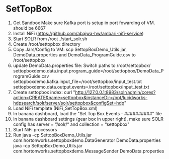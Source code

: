 # SetTopBox

1) Get Sandbox
     Make sure Kafka port is setup in port fowarding of VM.  should be 6667
2) Install NiFi (https://github.com/abajwa-hw/ambari-nifi-service)
3) Start SOLR from /root ./start_solr.sh
4) Create /root/settopbox directory
5) Copy Jars/Config to VM: scp SettopBoxDemo_Utils.jar, DemoData.properties and DemoData_ProgramGuide.csv to /root/settopbox
6) update DemoData.properties file:  Switch paths to /root/settopbox/
     settopboxdemo.data.input.program_guide=/root/settopbox/DemoData_ProgramGuide.csv
     settopboxdemo.kafka.input_file=/root/settopbox/input_test.txt
     settopboxdemo.data.output.events=/root/settopbox/input_test.txt
7) Create settopbox index: curl "http://127.0.0.1:8983/solr/admin/cores?action=CREATE&name=settopbox&instanceDir=/opt/lucidworks-hdpsearch/solr/server/solr/settopbox&configSet=hdp"
8) Load NiFi template (NiFi_SetTopBox.xml)
9) In banana dashboard, load the "Set Top Box Events - ##########" file
10) In banana dashboard settings (gear box in upper right), make sure SOLR config has server = “/solr/“ and collection = “settopbox"
11) Start NiFi processors
12) Run
java -cp SettopBoxDemo_Utils.jar com.hortonworks.settopboxdemo.DataGenerator DemoData.properties
java -cp SettopBoxDemo_Utils.jar com.hortonworks.settopboxdemo.MessageSender DemoData.properties
